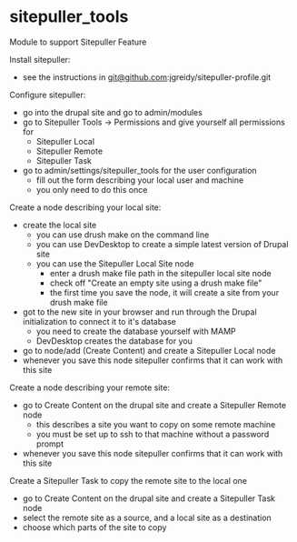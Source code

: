 # sitepuller_tools

Module to support Sitepuller Feature

Install sitepuller:
- see the instructions in git@github.com:jgreidy/sitepuller-profile.git

Configure sitepuller:
- go into the drupal site and go to admin/modules
- go to Sitepuller Tools -> Permissions and give yourself all permissions for
  - Sitepuller Local
  - Sitepuller Remote
  - Sitepuller Task
- go to admin/settings/sitepuller_tools for the user configuration
  - fill out the form describing your local user and machine
  - you only need to do this once

Create a node describing your local site:
- create the local site
  - you can use drush make on the command line
  - you can use DevDesktop to create a simple latest version of Drupal site
  - you can use the Sitepuller Local Site node
    - enter a drush make file path in the sitepuller local site node
    - check off "Create an empty site using a drush make file"
    - the first time you save the node, it will create a site from your drush make file
- got to the new site in your browser and run through the Drupal initialization to connect it to it's database
  - you need to create the database yourself with MAMP
  - DevDesktop creates the database for you
- go to node/add (Create Content) and create a Sitepuller Local node
- whenever you save this node sitepuller confirms that it can work with this site

Create a node describing your remote site:
- go to Create Content on the drupal site and create a Sitepuller Remote node
  - this describes a site you want to copy on some remote machine
  - you must be set up to ssh to that machine without a password prompt
- whenever you save this node sitepuller confirms that it can work with this site

Create a Sitepuller Task to copy the remote site to the local one
- go to Create Content on the drupal site and create a Sitepuller Task node
- select the remote site as a source, and a local site as a destination
- choose which parts of the site to copy

